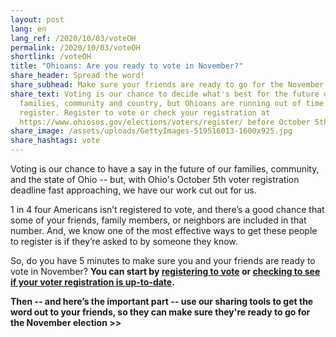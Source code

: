 ```yaml
---
layout: post
lang: en
lang_ref: /2020/10/03/voteOH
permalink: /2020/10/03/voteOH
shortlink: /voteOH
title: "Ohioans: Are you ready to vote in November?"
share_header: Spread the word!
share_subhead: Make sure your friends are ready to go for the November election.
share_text: Voting is our chance to decide what's best for the future of our
  families, community and country, but Ohioans are running out of time to
  register. Register to vote or check your registration at
  https://www.ohiosos.gov/elections/voters/register/ before October 5th.
share_image: /assets/uploads/GettyImages-519516013-1600x925.jpg
share_hashtags: vote
---
```

Voting is our chance to have a say in the future of our families, community, and the state of Ohio --  but, with Ohio's October 5th voter registration deadline fast approaching, we have our work cut out for us.

1 in 4 four Americans isn’t registered to vote, and there’s a good chance that some of your friends, family members, or neighbors are included in that number. And, we know one of the most effective ways to get these people to register is if they’re asked to by someone they know.

So, do you have 5 minutes to make sure you and your friends are ready to vote in November? **You can start by [registering to vote](https://olvr.ohiosos.gov/) or [checking to see if your voter registration is up-to-date](https://voterlookup.ohiosos.gov/voterlookup.aspx).**

**Then -- and here’s the important part -- use our sharing tools to get the word out to your friends, so they can make sure they're ready to go for the November election >>**